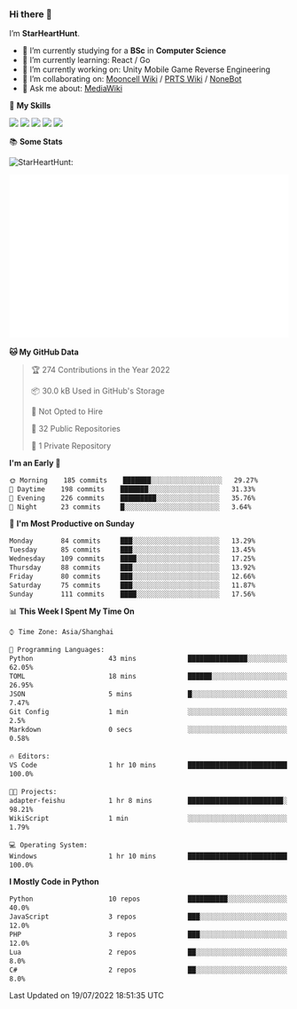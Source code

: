 ### Hi there 👋

I’m **StarHeartHunt**.

- 🏫 I’m currently studying for a **BSc** in **Computer Science**
- 🌱 I’m currently learning: React / Go
- 🔭 I’m currently working on: Unity Mobile Game Reverse Engineering
- 👯 I’m collaborating on: [Mooncell Wiki](https://fgo.wiki/) / [PRTS Wiki](http://prts.wiki/) / [NoneBot](https://github.com/nonebot)
- 💬 Ask me about: [MediaWiki](https://www.mediawiki.org)

🌟 **My Skills**

![](https://img.shields.io/badge/-Python-3e74a2?style=flat-square&logo=Python&logoColor=fff)
![](https://img.shields.io/badge/-Vue-4fc08d?style=flat-square&logo=vue.js&logoColor=fff)
![](https://img.shields.io/badge/-Node.js-339933?style=flat-square&logo=node.js&logoColor=fff)
![](https://img.shields.io/badge/-Linux-000000?style=flat-square&logo=Linux&logoColor=fff)
![](https://img.shields.io/badge/-Dotnet-512bd4?style=flat-square&logo=.net&logoColor=fff)

📚 **Some Stats**

![StarHeartHunt:](https://count.getloli.com/get/@StarHeartHunt?theme=gelbooru)

![](https://github.com/StarHeartHunt/github-stats/blob/master/generated/overview.svg)

<!--START_SECTION:waka-->
**🐱 My GitHub Data** 

> 🏆 274 Contributions in the Year 2022
 > 
> 📦 30.0 kB Used in GitHub's Storage 
 > 
> 🚫 Not Opted to Hire
 > 
> 📜 32 Public Repositories 
 > 
> 🔑 1 Private Repository 
 > 
**I'm an Early 🐤** 

```text
🌞 Morning    185 commits    ███████░░░░░░░░░░░░░░░░░░   29.27% 
🌆 Daytime    198 commits    ███████░░░░░░░░░░░░░░░░░░   31.33% 
🌃 Evening    226 commits    █████████░░░░░░░░░░░░░░░░   35.76% 
🌙 Night      23 commits     █░░░░░░░░░░░░░░░░░░░░░░░░   3.64%

```
📅 **I'm Most Productive on Sunday** 

```text
Monday       84 commits     ███░░░░░░░░░░░░░░░░░░░░░░   13.29% 
Tuesday      85 commits     ███░░░░░░░░░░░░░░░░░░░░░░   13.45% 
Wednesday    109 commits    ████░░░░░░░░░░░░░░░░░░░░░   17.25% 
Thursday     88 commits     ███░░░░░░░░░░░░░░░░░░░░░░   13.92% 
Friday       80 commits     ███░░░░░░░░░░░░░░░░░░░░░░   12.66% 
Saturday     75 commits     ███░░░░░░░░░░░░░░░░░░░░░░   11.87% 
Sunday       111 commits    ████░░░░░░░░░░░░░░░░░░░░░   17.56%

```


📊 **This Week I Spent My Time On** 

```text
⌚︎ Time Zone: Asia/Shanghai

💬 Programming Languages: 
Python                   43 mins             ███████████████░░░░░░░░░░   62.05% 
TOML                     18 mins             ██████░░░░░░░░░░░░░░░░░░░   26.95% 
JSON                     5 mins              █░░░░░░░░░░░░░░░░░░░░░░░░   7.47% 
Git Config               1 min               ░░░░░░░░░░░░░░░░░░░░░░░░░   2.5% 
Markdown                 0 secs              ░░░░░░░░░░░░░░░░░░░░░░░░░   0.58%

🔥 Editors: 
VS Code                  1 hr 10 mins        █████████████████████████   100.0%

🐱‍💻 Projects: 
adapter-feishu           1 hr 8 mins         ████████████████████████░   98.21% 
WikiScript               1 min               ░░░░░░░░░░░░░░░░░░░░░░░░░   1.79%

💻 Operating System: 
Windows                  1 hr 10 mins        █████████████████████████   100.0%

```

**I Mostly Code in Python** 

```text
Python                   10 repos            ██████████░░░░░░░░░░░░░░░   40.0% 
JavaScript               3 repos             ███░░░░░░░░░░░░░░░░░░░░░░   12.0% 
PHP                      3 repos             ███░░░░░░░░░░░░░░░░░░░░░░   12.0% 
Lua                      2 repos             ██░░░░░░░░░░░░░░░░░░░░░░░   8.0% 
C#                       2 repos             ██░░░░░░░░░░░░░░░░░░░░░░░   8.0%

```



 Last Updated on 19/07/2022 18:51:35 UTC
<!--END_SECTION:waka-->

